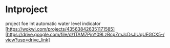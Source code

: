 # lntproject
project foe lnt automatic water level indicator 
[https://wokwi.com/projects/435638426351171585]
[https://drive.google.com/file/d/1TAM7PjnY09LzBcpZmJcDsJlUqUEGCX5-/view?usp=drive_link]

